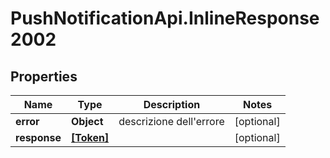# PushNotificationApi.InlineResponse2002

## Properties
Name | Type | Description | Notes
------------ | ------------- | ------------- | -------------
**error** | **Object** | descrizione dell&#x27;errore | [optional] 
**response** | [**[Token]**](Token.md) |  | [optional] 
